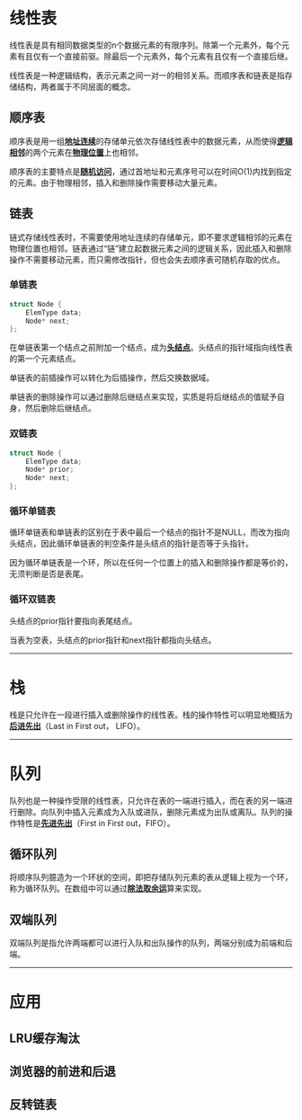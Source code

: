 # 线性表

线性表是具有相同数据类型的n个数据元素的有限序列。除第一个元素外，每个元素有且仅有一个直接前驱。除最后一个元素外，每个元素有且仅有一个直接后继。

线性表是一种逻辑结构，表示元素之间一对一的相邻关系。而顺序表和链表是指存储结构，两者属于不同层面的概念。

## 顺序表

顺序表是用一组<u>**地址连续**</u>的存储单元依次存储线性表中的数据元素，从而使得<u>**逻辑相邻**</u>的两个元素在<u>**物理位置**</u>上也相邻。

顺序表的主要特点是<u>**随机访问**</u>，通过首地址和元素序号可以在时间O(1)内找到指定的元素。由于物理相邻，插入和删除操作需要移动大量元素。

## 链表

链式存储线性表时，不需要使用地址连续的存储单元，即不要求逻辑相邻的元素在物理位置也相邻。链表通过“链”建立起数据元素之间的逻辑关系，因此插入和删除操作不需要移动元素，而只需修改指针，但也会失去顺序表可随机存取的优点。

### 单链表

```c++
struct Node {
    ElemType data;
    Node* next;
};
```

在单链表第一个结点之前附加一个结点，成为<u>**头结点**</u>。头结点的指针域指向线性表的第一个元素结点。

单链表的前插操作可以转化为后插操作，然后交换数据域。

单链表的删除操作可以通过删除后继结点来实现，实质是将后继结点的值赋予自身，然后删除后继结点。

### 双链表

```c++
struct Node {
	ElemType data;
	Node* prior;
	Node* next;
};
```

### 循环单链表

循环单链表和单链表的区别在于表中最后一个结点的指针不是NULL，而改为指向头结点，因此循环单链表的判空条件是头结点的指针是否等于头指针。

因为循环单链表是一个环，所以在任何一个位置上的插入和删除操作都是等价的，无须判断是否是表尾。

### 循环双链表

头结点的prior指针要指向表尾结点。

当表为空表，头结点的prior指针和next指针都指向头结点。

------

# 栈

栈是只允许在一段进行插入或删除操作的线性表。栈的操作特性可以明显地概括为<u>**后进先出**</u>（Last in First out， LIFO）。

------

# 队列

队列也是一种操作受限的线性表，只允许在表的一端进行插入，而在表的另一端进行删除。向队列中插入元素成为入队或进队，删除元素成为出队或离队。队列的操作特性是<u>**先进先出**</u>（First in First out，FIFO）。

## 循环队列

将顺序队列臆造为一个环状的空间，即把存储队列元素的表从逻辑上视为一个环，称为循环队列。在数组中可以通过<u>**除法取余运**</u>算来实现。

## 双端队列

双端队列是指允许两端都可以进行入队和出队操作的队列，两端分别成为前端和后端。

------

# 应用

## LRU缓存淘汰

## 浏览器的前进和后退

## 反转链表